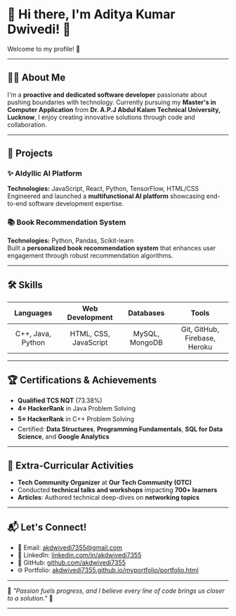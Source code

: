 # 🌟 Hi there, I'm **Aditya Kumar Dwivedi**! 👋  

Welcome to my profile! 🚀  

---

## 👨‍💻 **About Me**  
I'm a **proactive and dedicated software developer** passionate about pushing boundaries with technology. Currently pursuing my **Master's in Computer Application** from **Dr. A.P.J Abdul Kalam Technical University, Lucknow**, I enjoy creating innovative solutions through code and collaboration.

---

## 🚀 **Projects**  

### **✨ AIdyllic AI Platform**  
**Technologies:** JavaScript, React, Python, TensorFlow, HTML/CSS  
Engineered and launched a **multifunctional AI platform** showcasing end-to-end software development expertise.

### **📚 Book Recommendation System**  
**Technologies:** Python, Pandas, Scikit-learn  
Built a **personalized book recommendation system** that enhances user engagement through robust recommendation algorithms.

---

## 🛠️ **Skills**  

| **Languages** | **Web Development** | **Databases** | **Tools** |
| :-----------: | :----------------: | :-----------: | :-------: |
| C++, Java, Python | HTML, CSS, JavaScript | MySQL, MongoDB | Git, GitHub, Firebase, Heroku |

---

## 🏆 **Certifications & Achievements**  

- **Qualified TCS NQT** (73.38%)  
- **4⭐ HackerRank** in Java Problem Solving  
- **5⭐ HackerRank** in C++ Problem Solving  
- Certified: **Data Structures**, **Programming Fundamentals**, **SQL for Data Science**, and **Google Analytics**  

---

## 🌟 **Extra-Curricular Activities**  

- **Tech Community Organizer** at **Our Tech Community (OTC)**  
- Conducted **technical talks and workshops** impacting **700+ learners**  
- **Articles**: Authored technical deep-dives on **networking topics**  

---

## 📬 **Let's Connect!**  

- 📧 Email: [akdwivedi7355@gmail.com](mailto:akdwivedi7355@gmail.com)  
- 🔗 LinkedIn: [linkedin.com/in/akdwivedi7355](https://linkedin.com/in/akdwivedi7355)  
- 🐙 GitHub: [github.com/akdwivedi7355](https://github.com/akdwivedi7355)  
- 🌐 Portfolio: [akdwivedi7355.github.io/myportfolio/portfolio.html](https://akdwivedi7355.github.io/myportfolio/portfolio.html)  

---

🎯 *"Passion fuels progress, and I believe every line of code brings us closer to a solution."* 🚀  

---
